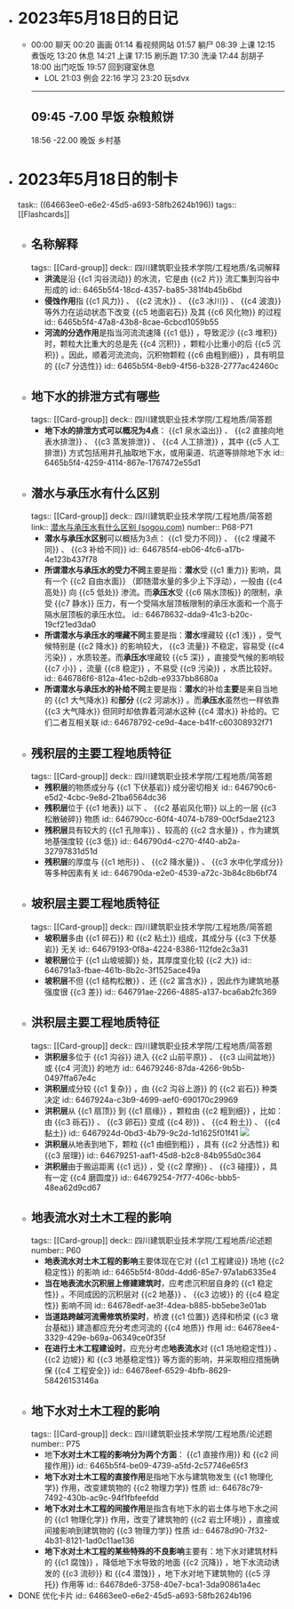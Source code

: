 - # 2023年5月18日的日记
	- 00:00
	  聊天
	  00:20
	  画画
	  01:14
	  看视频网站
	  01:57
	  躺尸
	  08:39
	  上课
	  12:15
	  煮饭吃
	  13:20
	  休息
	  14:21
	  上课
	  17:15
	  刷乐跑
	  17:30
	  洗澡
	  17:44
	  刮胡子
	  18:00
	  出门吃饭
	  19:57
	  回到寝室休息
	  * LOL
	  21:03
	  例会
	  22:16
	  学习
	  23:20
	  玩sdvx 
	  ---
	  09:45
	  -7.00
	  早饭
	  杂粮煎饼
	  --
	  18:56
	  -22.00
	  晚饭
	  乡村基
- # 2023年5月18日的制卡
  task:: ((64663ee0-e6e2-45d5-a693-58fb2624b196))
  tags:: [[Flashcards]]
	- ## 名称解释
	  tags:: [[Card-group]]
	  deck:: 四川建筑职业技术学院/工程地质/名词解释
		- **洪流**是沿 {{c1 沟谷流动}} 的水流，它是由 {{c2 片}} 流汇集到沟谷中形成的
		  id:: 6465b5f4-18cd-4357-ba85-381f4b45b6bd
		- **侵蚀作用**指 {{c1 风力}} 、 {{c2 流水}} 、 {{c3 冰川}} 、 {{c4 波浪}} 等外力在运动状态下改变 {{c5 地面岩石}} 及其 {{c6 风化物}} 的过程
		  id:: 6465b5f4-47a8-43b8-8cae-6cbcd1059b55
		- **河流的分选作用**是指当河流流速降 {{c1 低}} ，导致泥沙 {{c3 堆积}} 时，颗粒大比重大的总是先 {{c4 沉积}} ，颗粒小比重小的后 {{c5 沉积}} 。因此，顺着河流流向，沉积物颗粒 {{c6 由粗到细}} ，具有明显的 {{c7 分选性}}
		  id:: 6465b5f4-8eb9-4f56-b328-2777ac42460c
	- ## 地下水的排泄方式有哪些
	  tags:: [[Card-group]]
	  deck:: 四川建筑职业技术学院/工程地质/简答题
		- **地下水的排泄方式可以概况为4点**： {{c1 泉水溢出}} 、 {{c2 直接向地表水排泄}} 、 {{c3 蒸发排泄}} 、 {{c4 人工排泄}} ，其中 {{c5 人工排泄}} 方式包括用井孔抽取地下水，或用渠道、坑道等排除地下水
		  id:: 6465b5f4-4259-4114-867e-1767472e55d1
	- ## 潜水与承压水有什么区别
	  tags:: [[Card-group]]
	  deck:: 四川建筑职业技术学院/工程地质/简答题
	  link:: [潜水与承压水有什么区别 (sogou.com)](https://wenwen.sogou.com/z/q710612036.htm)
	  number:: P68-P71
		- **潜水与承压水区别**可以概括为3点： {{c1 受力不同}} 、 {{c2 埋藏不同}} 、 {{c3 补给不同}}
		  id:: 646785f4-eb06-4fc6-a17b-4e123b437f78
		- **所谓潜水与承压水的受力不同**主要是指：**潜水**受 {{c1 重力}} 影响，具有一个 {{c2 自由水面}} （即随潜水量的多少上下浮动），一般由 {{c4 高处}} 向 {{c5 低处}} 渗流。而**承压水**受 {{c6 隔水顶板}} 的限制，承受 {{c7 静水}} 压力，有一个受隔水层顶板限制的承压水面和一个高于隔水层顶板的承压水位。
		  id:: 64678632-dda9-41c3-b20c-19cf21ed3da0
		- **所谓潜水与承压水的埋藏不同**主要是指：**潜水**埋藏较 {{c1 浅}} ，受气候特别是 {{c2 降水}} 的影响较大， {{c3 流量}} 不稳定，容易受 {{c4 污染}} ，水质较差。而**承压水**埋藏较 {{c5 深}} ，直接受气候的影响较 {{c7 小}} ，流量 {{c8 稳定}} ，不易受 {{c9 污染}} ，水质比较好。
		  id:: 646786f6-812a-41ec-b2db-e9337bb8680a
		- **所谓潜水与承压水的补给不同**主要是指：**潜水**的补给**主要**是来自当地的 {{c1 大气降水}} 和**部分** {{c2 河湖水}} 。而**承压水**虽然也一样依靠 {{c3 大气降水}} 但同时却依靠着河湖水这种 {{c4 潜水}} 补给的。它们二者互相关联
		  id:: 64678792-ce9d-4ace-b41f-c60308932f71
	- ## 残积层的主要工程地质特征
	  tags:: [[Card-group]]
	  deck:: 四川建筑职业技术学院/工程地质/简答题
		- **残积层**的物质成分与 {{c1 下伏基岩}} 成分密切相关
		  id:: 646790c6-e5d2-4cbc-9e8d-21ba6564dc36
		- **残积层**位于 {{c1 地表}} 以下 、 {{c2 基岩风化带}} 以上的一层 {{c3 松散破碎}} 物质
		  id:: 646790cc-60f4-4074-b789-00cf5dae2123
		- **残积层**具有较大的 {{c1 孔隙率}} 、较高的 {{c2 含水量}} ，作为建筑地基强度较 {{c3 低}}
		  id:: 646790d4-c270-4f40-ab2a-32797831d51d
		- **残积层**的厚度与 {{c1 地形}} 、 {{c2 降水量}} 、 {{c3 水中化学成分}} 等多种因素有关
		  id:: 646790da-e2e0-4539-a72c-3b84c8b6bf74
	- ## 坡积层主要工程地质特征
	  tags:: [[Card-group]]
	  deck:: 四川建筑职业技术学院/工程地质/简答题
		- **坡积层**多由 {{c1 碎石}} 和 {{c2 粘土}} 组成，其成分与 {{c3 下伏基岩}} 无关
		  id:: 64679193-0f8a-4224-8386-112fde2c3a31
		- **坡积层**位于 {{c1 山坡坡脚}} 处，其厚度变化较 {{c2 大}}
		  id:: 646791a3-fbae-461b-8b2c-3f1525ace49a
		- **坡积层**不但 {{c1 结构松散}} 、还 {{c2 富含水}} ，因此作为建筑地基强度很 {{c3 差}}
		  id:: 646791ae-2266-4885-a137-bca6ab2fc369
	- ## 洪积层主要工程地质特征
	  tags:: [[Card-group]]
	  deck:: 四川建筑职业技术学院/工程地质/简答题
		- **洪积层**多位于 {{c1 沟谷}} 进入 {{c2 山前平原}} 、 {{c3 山间盆地}} 或 {{c4 河流}} 的地方
		  id:: 64679246-87da-4266-9b5b-0497ffa67e4c
		- **洪积层**成分较 {{c1 复杂}} ，由 {{c2 沟谷上游}} 的 {{c2 岩石}} 种类决定
		  id:: 6467924a-c3b9-4699-aef0-690170c29969
		- **洪积层**从 {{c1 扇顶}} 到 {{c1 扇缘}} ，颗粒由 {{c2 粗到细}} ，比如：由 {{c3 砾石}} 、 {{c3 卵石}} 变成 {{c4 砂}} 、 {{c4 粉土}} 、 {{c4 黏土}} 
		  id:: 6467924d-0bd3-4b79-9c2d-1d1625f01f41
		  ![](https://pic1.zhimg.com/v2-8a984a6cf853aa1b613bc6d2219b335c_r.jpg)
		- **洪积层**从地表到地下，颗粒 {{c1 由细到粗}} ，具有 {{c2 分选性}} 和 {{c3 层理}}
		  id:: 64679251-aaf1-45d8-b2c8-84b955d0c364
		- **洪积层**由于搬运距离 {{c1 远}} ，受 {{c2 摩擦}} 、 {{c3 碰撞}} ，具有一定 {{c4 磨圆度}}
		  id:: 64679254-7f77-406c-bbb5-48ea62d9cd67
	- ## 地表流水对土木工程的影响
	  tags:: [[Card-group]]
	  deck:: 四川建筑职业技术学院/工程地质/论述题
	  number:: P60
		- **地表流水对土木工程的影响**主要体现在它对 {{c1 工程建设}} 场地 {{c2 稳定性}} 的影响
		  id:: 6465b5f4-80dd-4dd6-85e7-97a1ab6335e4
		- **当在地表流水沉积层上修建建筑时**，应考虑沉积层自身的 {{c1 稳定性}} 。不同成因的沉积层对 {{c2 地基}} 、 {{c3 边坡}} 的 {{c4 稳定性}} 影响不同
		  id:: 64678edf-ae3f-4dea-b885-bb5ebe3e01ab
		- **当道路跨越河流需修筑桥梁时**，桥渡 {{c1 位置}} 选择和桥梁 {{c3 墩台基础}} 建造都应充分考虑河流的 {{c4 地质}} 作用
		  id:: 64678ee4-3329-429e-b69a-06349ce0f35f
		- **在进行土木工程建设时**，应充分考虑**地表流水**对 {{c1 场地稳定性}} 、 {{c2 边坡}} 和 {{c3 地基稳定性}} 等方面的影响，并采取相应措施确保 {{c4 工程安全}}
		  id:: 64678eef-6529-4bfb-8629-58426153146a
	- ## 地下水对土木工程的影响
	  tags:: [[Card-group]]
	  deck:: 四川建筑职业技术学院/工程地质/论述题
	  number:: P75
		- 地**下水对土木工程的影响分为两个方面**： {{c1 直接作用}} 和 {{c2 间接作用}}
		  id:: 6465b5f4-be09-4739-a5fd-2c57746e65f3
		- **地下水对土木工程的直接作用**是指地下水与建筑物发生 {{c1 物理化学}} 作用，改变建筑物的 {{c2 物理力学}} 性质
		  id:: 64678c79-7492-430b-ac9c-94f1fbfeefdd
		- **地下水对土木工程的间接作用**是指含有地下水的岩土体与地下水之间的 {{c1 物理化学}} 作用，改变了建筑物的 {{c2 岩土环境}} ，直接或间接影响到建筑物的 {{c3 物理力学}} 性质
		  id:: 64678d90-7f32-4b31-8121-1ad0c11ae136
		- **地下水对土木工程的某些特殊的不良影响**主要有：地下水对建筑材料的 {{c1 腐蚀}} ，降低地下水导致的地面 {{c2 沉降}} ，地下水流动诱发的 {{c3 流砂}} 和 {{c4 潜蚀}} ，地下水对地下建筑物的 {{c5 浮托}} 作用等
		  id:: 64678de6-3758-40e7-bca1-3da90861a4ec
- DONE 优化卡片
  id:: 64663ee0-e6e2-45d5-a693-58fb2624b196